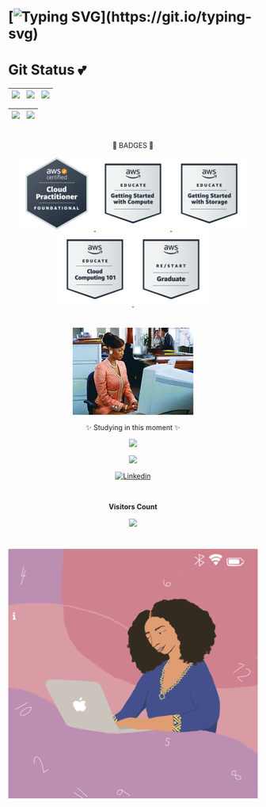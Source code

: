 


#  [![Typing SVG](https://readme-typing-svg.herokuapp.com/?color=FFFF33&size=35&center=true&vCenter=true&width=1000&lines=Hello!+My+name+is+Samira+Cavalcanti;I'm+from+Brazil+;Graduated+Systems+Analysis+and+Development+;Welcome!)](https://git.io/typing-svg)
#  

# Git Status 💕                                                                                                        
| ![](http://github-profile-summary-cards.vercel.app/api/cards/stats?username=SamiraCavalcanti&theme=dracula)| ![](http://github-profile-summary-cards.vercel.app/api/cards/repos-per-language?username=SamiraCavalcanti&theme=dracula) | ![](http://github-profile-summary-cards.vercel.app/api/cards/most-commit-language?username=SamiraCavalcanti&theme=dracula) |
| :-: | :-: | :-: |

|![](http://github-profile-summary-cards.vercel.app/api/cards/productive-time?username=SamiraCavalcanti&theme=dracula&utcOffset=8) |![](http://github-profile-summary-cards.vercel.app/api/cards/profile-details?username=SamiraCavalcanti&theme=dracula)| 
| :-: | :-: |

#  
<p align="center">
🎉 BADGES 🎉
 
<p align="center">
  <a href="https://www.credly.com/badges/ed9aea56-ebe5-4eb9-be89-b6ffef86dd8e/public_url">
    <img src="https://github.com/SamiraCavalcanti/SamiraCavalcanti/blob/main/image%20(4).png?raw=true" alt="" width="150" height="150">
  </a>
 
  <a href="https://www.credly.com/badges/b9b45b11-4bc5-48d3-b984-9ac044620c69/public_url">
    <img src="https://github.com/SamiraCavalcanti/SamiraCavalcanti/blob/main/image%20(1).png?raw=true" alt=" " width="150" height="150">
  </a>
  <a href="https://www.credly.com/badges/b9b45b11-4bc5-48d3-b984-9ac044620c69/public_url">
    <img src="https://github.com/SamiraCavalcanti/SamiraCavalcanti/blob/main/image%20(2).png?raw=true" alt="" width="150" height="150">
  </a>
   <a href="https://www.credly.com/badges/b524a9f4-fa6a-4244-bbfb-598b0ec04de9/public_url">
    <img src="https://github.com/SamiraCavalcanti/SamiraCavalcanti/blob/main/image%20(3).png?raw=true" alt="" width="150" height="150">
  </a>
 
  <a href="https://www.credly.com/badges/a3875ef2-d6dd-4476-8e19-b79e07a7c210/public_url">
    <img src="https://github.com/SamiraCavalcanti/SamiraCavalcanti/blob/main/image.png?raw=true" alt="" width="150" height="150">
  </a>
</p>

#
<p align="center">
<img src="https://github.com/SamiraCavalcanti/SamiraCavalcanti/blob/main/tenor.gif?raw=true" />





<p align="center">
 ✨ Studying in this moment ✨
<p align="center">
  <a href="https://skillicons.dev">
    <img src="https://skillicons.dev/icons?i=,git,mysql,postgres,aws,py,bash,jenkins,docker,linux,github,devops" />
 
<div align="center">
<a href = "mailto:cmp.1a.samicavalcanti@gmail.com"> <img src="https://img.shields.io/badge/-Gmail-%23333?style=for-the-badge&logo=gmail&logoColor=pink" target="_blank" aligin=center></a>
 
[![Linkedin](https://img.shields.io/badge/-LinkedIn-%230077B5?style=for-the-badge&logo=linkedin&logoColor=white" )](https://www.linkedin.com/in/samiracavalcanti)

<div align="center">
<br><p align="centre"><b>Visitors Count</b></p>  
<p align="center"><img color=#00FFFF"  align="center" src="https://profile-counter.glitch.me/{SamiraCavalcanti}/count.svg" /></p> 
<br>
</div>

![Imagem](https://github.com/SamiraCavalcanti/SamiraCavalcanti/blob/main/App-Developer.gif)



